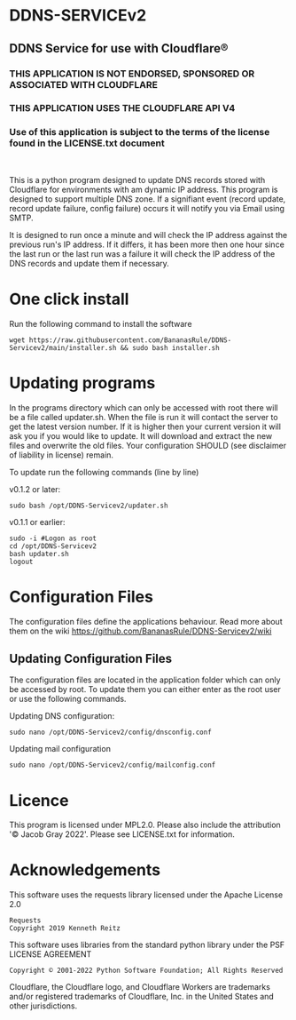 # DDNS-SERVICEv2
## DDNS Service for use with Cloudflare®

### THIS APPLICATION IS NOT ENDORSED, SPONSORED OR ASSOCIATED WITH CLOUDFLARE
### THIS APPLICATION USES THE CLOUDFLARE API V4

### Use of this application is subject to the terms of the license found in the LICENSE.txt document

<br>

This is a python program designed to update DNS records stored with Cloudflare for environments with am dynamic IP address. This program is designed to support multiple DNS zone. If a signifiant event (record update, record update failure, config failure) occurs it will notify you via Email using SMTP. 

It is designed to run once a minute and will check the IP address against the previous run's IP address. If it differs, it has been more then one hour since the last run or the last run was a failure it will check the IP address of the DNS records and update them if necessary.

# One click install
Run the following command to install the software
```
wget https://raw.githubusercontent.com/BananasRule/DDNS-Servicev2/main/installer.sh && sudo bash installer.sh 
```

# Updating programs
In the programs directory which can only be accessed with root there will be a file called updater.sh. When the file is run it will contact the server to get the latest version number. If it is higher then your current version it will ask you if you would like to update. It will download and extract the new files and overwrite the old files. Your configuration SHOULD (see disclaimer of liability in license) remain.

To update run the following commands (line by line)

v0.1.2 or later:
```
sudo bash /opt/DDNS-Servicev2/updater.sh
```

v0.1.1 or earlier:
```
sudo -i #Logon as root
cd /opt/DDNS-Servicev2
bash updater.sh
logout
```

# Configuration Files
The configuration files define the applications behaviour. Read more about them on the wiki https://github.com/BananasRule/DDNS-Servicev2/wiki

## Updating Configuration Files
The configuration files are located in the application folder which can only be accessed by root. To update them you can either enter as the root user or use the following commands.

Updating DNS configuration:
```
sudo nano /opt/DDNS-Servicev2/config/dnsconfig.conf
```

Updating mail configuration
```
sudo nano /opt/DDNS-Servicev2/config/mailconfig.conf
```


# Licence
This program is licensed under MPL2.0. Please also include the attribution '© Jacob Gray 2022'. Please see LICENSE.txt for information.

# Acknowledgements
This software uses the requests library licensed under the Apache License 2.0

    Requests
    Copyright 2019 Kenneth Reitz

This software uses libraries from the standard python library under the PSF LICENSE AGREEMENT

    Copyright © 2001-2022 Python Software Foundation; All Rights Reserved

Cloudflare, the Cloudflare logo, and Cloudflare Workers are trademarks and/or registered trademarks of Cloudflare, Inc. in the United States and other jurisdictions.


 
